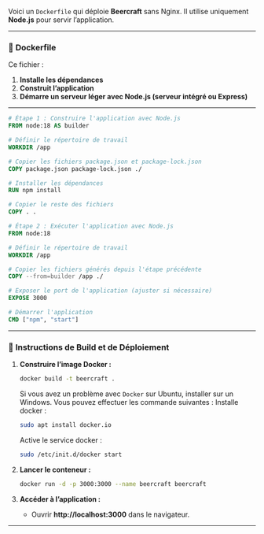 Voici un `Dockerfile` qui déploie **Beercraft** sans Nginx. Il utilise uniquement **Node.js** pour servir l’application.

---

### 📌 **Dockerfile**
Ce fichier :
1. **Installe les dépendances**
2. **Construit l’application**
3. **Démarre un serveur léger avec Node.js (serveur intégré ou Express)**

---

```dockerfile
# Étape 1 : Construire l'application avec Node.js
FROM node:18 AS builder

# Définir le répertoire de travail
WORKDIR /app

# Copier les fichiers package.json et package-lock.json
COPY package.json package-lock.json ./

# Installer les dépendances
RUN npm install

# Copier le reste des fichiers
COPY . .

# Étape 2 : Exécuter l'application avec Node.js
FROM node:18

# Définir le répertoire de travail
WORKDIR /app

# Copier les fichiers générés depuis l'étape précédente
COPY --from=builder /app ./

# Exposer le port de l'application (ajuster si nécessaire)
EXPOSE 3000

# Démarrer l'application
CMD ["npm", "start"]
```

---

### 📌 **Instructions de Build et de Déploiement**
1. **Construire l’image Docker :**
   ```sh
   docker build -t beercraft .
   ```
   Si vous avez un problème avec `Docker` sur Ubuntu, installer sur un Windows. Vous pouvez effectuer les commande suivantes :
   Installe docker :
   ```sh
   sudo apt install docker.io
   ```
   Active le service docker :
   ```sh
   sudo /etc/init.d/docker start
   ```

2. **Lancer le conteneur :**
   ```sh
   docker run -d -p 3000:3000 --name beercraft beercraft
   ```
3. **Accéder à l’application :**
   - Ouvrir **http://localhost:3000** dans le navigateur.

---
